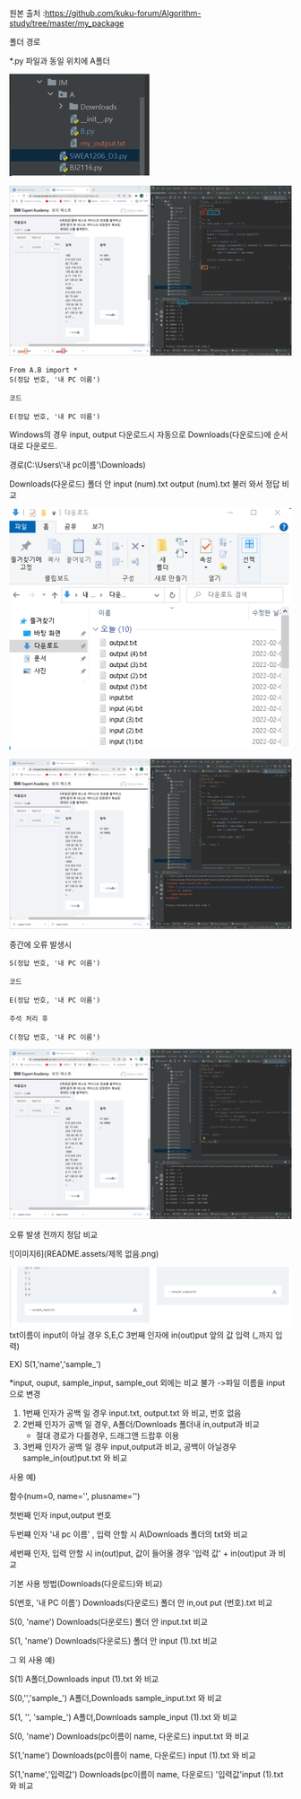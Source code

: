 원본 출처 :https://github.com/kuku-forum/Algorithm-study/tree/master/my_package



폴더 경로

*.py 파일과 동일 위치에 A폴더

![경로](README.assets/PATH_IMG.png)



![이미지1](README.assets/IMG_1.PNG)

```
From A.B import *
S(정답 번호, '내 PC 이름')

코드

E(정답 번호, '내 PC 이름')
```

Windows의 경우 input, output 다운로드시 자동으로 Downloads(다운로드)에 순서대로 다운로드.

경로(C:\Users\\'내 pc이름'\Downloads\)

Downloads(다운로드) 폴더 안 input (num).txt output (num).txt 불러 와서 정답 비교

![이미지5](README.assets/IMG_5.png)





![이미지2](README.assets/IMG_2.PNG)

중간에 오류 발생시

```
S(정답 번호, '내 PC 이름')

코드

E(정답 번호, '내 PC 이름')

주석 처리 후

C(정답 번호, '내 PC 이름')
```

![이미지3](README.assets/IMG_3.PNG)

오류 발생 전까지 정답 비교

![이미지6](README.assets/제목 없음.png)

![이미지4](README.assets/IMG_4.PNG)txt이름이 input이 아닐 경우 S,E,C 3번째 인자에 in(out)put 앞의 값 입력 (_까지 입력)

EX) S(1,'name','sample_')



*input, ouput, sample_input, sample_out 외에는 비교 불가 ->파일 이름을 input으로 변경



1. 1번째 인자가 공백 일 경우 input.txt, output.txt 와 비교, 번호 없음 
2. 2번째 인자가 공백 일 경우, A폴더/Downloads 폴더내 in,output과 비교
   - 절대 경로가 다를경우, 드래그앤 드랍후 이용
3.  3번째 인자가 공백 일 경우 input,output과 비교, 공백이 아닐경우  sample_in(out)put.txt 와 비교



사용 예)

함수(num=0, name='', plusname='') 

첫번째 인자 input,output 번호

두번쨰 인자 '내 pc 이름' , 입력 안할 시 A\\Downloads 폴더의 txt와 비교

세번째 인자, 입력 안할 시 in(out)put, 값이 들어올 경우 '입력 값' + in(out)put 과 비교



기본 사용 방법(Downloads(다운로드)와 비교)

S(번호, '내 PC 이름') Downloads(다운로드) 폴더 안 in,out put (번호).txt 비교

S(0, 'name') Downloads(다운로드) 폴더 안 input.txt 비교

S(1, 'name') Downloads(다운로드) 폴더 안 input (1).txt 비교



그 외 사용 예)

S(1) A폴더,Downloads input (1).txt 와 비교 

S(0,'','sample_') A폴더,Downloads sample_input.txt 와 비교 

S(1, '', 'sample_')   A폴더,Downloads sample_input (1).txt 와 비교

S(0, 'name') Downloads(pc이름이 name, 다운로드)  input.txt 와 비교

S(1,'name') Downloads(pc이름이 name, 다운로드)  input (1).txt 와 비교

 S(1,'name','입력값') Downloads(pc이름이 name, 다운로드)  '입력값'input (1).txt 와 비교



